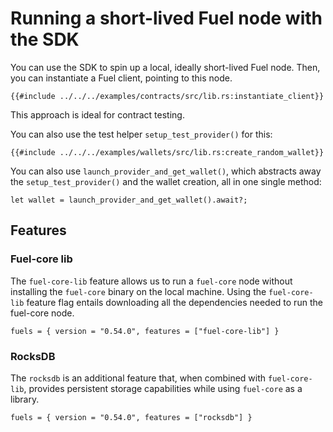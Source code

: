 # Running a short-lived Fuel node with the SDK

You can use the SDK to spin up a local, ideally short-lived Fuel node. Then, you can instantiate a Fuel client, pointing to this node.

```rust,ignore
{{#include ../../../examples/contracts/src/lib.rs:instantiate_client}}
```

This approach is ideal for contract testing.

You can also use the test helper `setup_test_provider()` for this:

```rust,ignore
{{#include ../../../examples/wallets/src/lib.rs:create_random_wallet}}
```

You can also use `launch_provider_and_get_wallet()`, which abstracts away the `setup_test_provider()` and the wallet creation, all in one single method:

```rust,ignore
let wallet = launch_provider_and_get_wallet().await?;
```

## Features

### Fuel-core lib

The `fuel-core-lib` feature allows us to run a `fuel-core` node without installing the `fuel-core` binary on the local machine. Using the `fuel-core-lib` feature flag entails downloading all the dependencies needed to run the fuel-core node.

```rust,ignore
fuels = { version = "0.54.0", features = ["fuel-core-lib"] }
```

### RocksDB

The `rocksdb` is an additional feature that, when combined with `fuel-core-lib`, provides persistent storage capabilities while using `fuel-core` as a library.

```rust,ignore
fuels = { version = "0.54.0", features = ["rocksdb"] }
```
